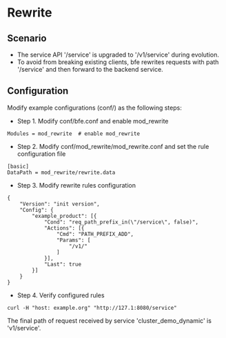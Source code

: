 # Rewrite

## Scenario

* The service API '/service' is upgraded to '/v1/service' during evolution.
* To avoid from breaking existing clients, bfe rewrites requests with path '/service' and then forward to the backend service.

## Configuration

Modify example configurations (conf/) as the following steps:

* Step 1. Modify conf/bfe.conf and enable mod_rewrite

```
Modules = mod_rewrite  # enable mod_rewrite
```

* Step 2. Modify conf/mod_rewrite/mod_rewrite.conf and set the rule configuration file

```
[basic]
DataPath = mod_rewrite/rewrite.data
```

* Step 3. Modify rewrite rules configuration

```
{
    "Version": "init version",
    "Config": {
        "example_product": [{
            "Cond": "req_path_prefix_in(\"/service\", false)",
            "Actions": [{
                "Cmd": "PATH_PREFIX_ADD",
                "Params": [
                    "/v1/"
                ]
            }],
            "Last": true
        }]
    }
}
```

* Step 4. Verify configured rules

```
curl -H "host: example.org" "http://127.1:8080/service"
```

The final path of request received by service 'cluster_demo_dynamic' is 'v1/service'.

